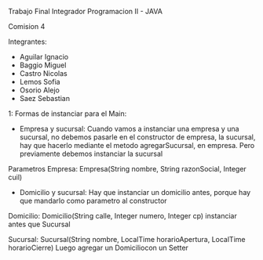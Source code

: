 Trabajo Final Integrador Programacion II - JAVA

Comision 4

Integrantes:

- Aguilar Ignacio
- Baggio Miguel
- Castro Nicolas
- Lemos Sofia
- Osorio Alejo
- Saez Sebastian


1: Formas de instanciar para el Main:

 - Empresa y sucursal:
Cuando vamos a instanciar una empresa y una sucursal, no debemos pasarle en el constructor de empresa, la sucursal, hay que hacerlo mediante el metodo agregarSucursal, en empresa. Pero previamente debemos instanciar la sucursal

Parametros Empresa: Empresa(String nombre, String razonSocial, Integer cuil)

- Domicilio y  sucursal:
Hay que instanciar un domicilio antes, porque hay que mandarlo como parametro al constructor

Domicilio: Domicilio(String calle, Integer numero, Integer cp) instanciar antes que Sucursal

Sucursal: Sucursal(String nombre, LocalTime horarioApertura, LocalTime horarioCierre) Luego agregar un Domiciliocon un Setter


